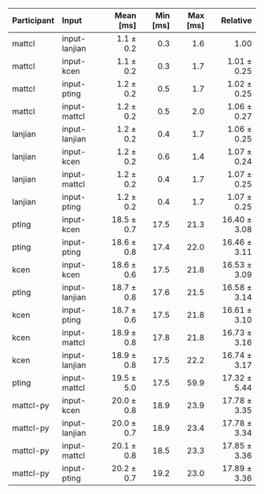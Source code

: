 | Participant | Input | Mean [ms] | Min [ms] | Max [ms] | Relative |
|:---|:---|---:|---:|---:|---:|
| mattcl | input-lanjian | 1.1 ± 0.2 | 0.3 | 1.6 | 1.00 |
| mattcl | input-kcen | 1.1 ± 0.2 | 0.3 | 1.7 | 1.01 ± 0.25 |
| mattcl | input-pting | 1.2 ± 0.2 | 0.5 | 1.7 | 1.02 ± 0.25 |
| mattcl | input-mattcl | 1.2 ± 0.2 | 0.5 | 2.0 | 1.06 ± 0.27 |
| lanjian | input-lanjian | 1.2 ± 0.2 | 0.4 | 1.7 | 1.06 ± 0.25 |
| lanjian | input-kcen | 1.2 ± 0.2 | 0.6 | 1.4 | 1.07 ± 0.24 |
| lanjian | input-mattcl | 1.2 ± 0.2 | 0.4 | 1.7 | 1.07 ± 0.25 |
| lanjian | input-pting | 1.2 ± 0.2 | 0.4 | 1.7 | 1.07 ± 0.25 |
| pting | input-kcen | 18.5 ± 0.7 | 17.5 | 21.3 | 16.40 ± 3.08 |
| pting | input-pting | 18.6 ± 0.8 | 17.4 | 22.0 | 16.46 ± 3.11 |
| kcen | input-kcen | 18.6 ± 0.6 | 17.5 | 21.8 | 16.53 ± 3.09 |
| pting | input-lanjian | 18.7 ± 0.8 | 17.6 | 21.5 | 16.58 ± 3.14 |
| kcen | input-pting | 18.7 ± 0.6 | 17.5 | 21.8 | 16.61 ± 3.10 |
| kcen | input-mattcl | 18.9 ± 0.8 | 17.8 | 21.8 | 16.73 ± 3.16 |
| kcen | input-lanjian | 18.9 ± 0.8 | 17.5 | 22.2 | 16.74 ± 3.17 |
| pting | input-mattcl | 19.5 ± 5.0 | 17.5 | 59.9 | 17.32 ± 5.44 |
| mattcl-py | input-kcen | 20.0 ± 0.8 | 18.9 | 23.9 | 17.78 ± 3.35 |
| mattcl-py | input-lanjian | 20.0 ± 0.7 | 18.9 | 23.4 | 17.78 ± 3.34 |
| mattcl-py | input-mattcl | 20.1 ± 0.8 | 18.5 | 23.3 | 17.85 ± 3.36 |
| mattcl-py | input-pting | 20.2 ± 0.7 | 19.2 | 23.0 | 17.89 ± 3.36 |
